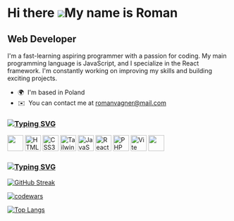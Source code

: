 Hi there ![](https://user-images.githubusercontent.com/18350557/176309783-0785949b-9127-417c-8b55-ab5a4333674e.gif)My name is Roman
=======================================================================================================================================

Web Developer
-------------

I'm a fast-learning aspiring programmer with a passion for coding. My main programming language is JavaScript, and I specialize in the React framework. I'm constantly working on improving my skills and building exciting projects.

* 🌍  I'm based in Poland
* ✉️  You can contact me at [romanvagner@mail.com](mailto:romanvagner@mail.com)
### [![Typing SVG](https://readme-typing-svg.herokuapp.com?color=%2336BCF7&lines=Skills)](https://git.io/typing-svg)


<p align="left">
<a href="https://code.visualstudio.com/" target="_blank" rel="noreferrer"><img src="https://cdn.jsdelivr.net/gh/devicons/devicon@latest/icons/vscode/vscode-original.svg" width="36" height="36"/></a> <a href="https://developer.mozilla.org/en-US/docs/Glossary/HTML5" target="_blank" rel="noreferrer"><img src="https://raw.githubusercontent.com/danielcranney/readme-generator/main/public/icons/skills/html5-colored.svg" width="36" height="36" alt="HTML5" /></a> <a href="https://www.w3.org/TR/CSS/#css" target="_blank" rel="noreferrer"><img src="https://raw.githubusercontent.com/danielcranney/readme-generator/main/public/icons/skills/css3-colored.svg" width="36" height="36" alt="CSS3" /></a> <a href="https://tailwindcss.com/" target="_blank" rel="noreferrer"><img src="https://raw.githubusercontent.com/danielcranney/readme-generator/main/public/icons/skills/tailwindcss-colored.svg" width="36" height="36" alt="TailwindCSS" /></a> <a href="https://developer.mozilla.org/en-US/docs/Web/JavaScript" target="_blank" rel="noreferrer"><img src="https://raw.githubusercontent.com/danielcranney/readme-generator/main/public/icons/skills/javascript-colored.svg" width="36" height="36" alt="JavaScript" /></a> <a href="https://reactjs.org/" target="_blank" rel="noreferrer"><img src="https://raw.githubusercontent.com/danielcranney/readme-generator/main/public/icons/skills/react-colored.svg" width="36" height="36" alt="React" /></a> <a href="https://www.php.net/" target="_blank" rel="noreferrer"><img src="https://raw.githubusercontent.com/danielcranney/readme-generator/main/public/icons/skills/php-colored.svg" width="36" height="36" alt="PHP" /></a> <a href="https://vitejs.dev/" target="_blank" rel="noreferrer"><img src="https://raw.githubusercontent.com/danielcranney/readme-generator/main/public/icons/skills/vite-colored.svg" width="36" height="36" alt="Vite" /></a> <a href="https://ant.design/" target="_blank" rel="noreferrer"><img src="https://cdn.jsdelivr.net/gh/devicons/devicon@latest/icons/antdesign/antdesign-original.svg" height="36"/></a></p>

### [![Typing SVG](https://readme-typing-svg.herokuapp.com?color=%2336BCF7&lines=Stats)](https://git.io/typing-svg)

[![GitHub Streak](https://github-readme-streak-stats.herokuapp.com/?user=trenches022&theme=midnight-purple)](https://git.io/streak-stats)

[![codewars](https://www.codewars.com/users/trenches022/badges/small)](https://www.codewars.com/users/trenches022)

[![Top Langs](https://github-readme-stats.vercel.app/api/top-langs/?username=trenches022&layout=compact&theme=midnight-purple)](https://github.com/trenches022/github-readme-stats)
